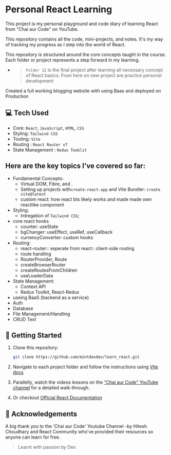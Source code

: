 # Personal React Learning
This project is my personal playground and code diary of learning React from "Chai aur Code" on YouTube.

This repository contains all the code, mini-projects, and notes. It's my way of tracking my progress as I step into the world of React.

This repository is structured around the core concepts taught in the course. Each folder or project represents a step forward in my learning. 

- >`Folder 12` is the  final project after learning all necessary concept of React basics. From here on new project are practice personal development

Created a full working blogging website with using Baas and deployed on Production

## 💻 Tech Used
- Core: `React`, `JavaScript`, `HTML`, `CSS`
- Styling: `Tailwind CSS`
- Tooling: `Vite`
- Routing : `React Router v7`
- State Management : `Redux Tooklit`

## Here are the key topics I've covered so far:

- Fundamental Concepts:
  - Virtual DOM, Fibre, and .
  - Setting up projects with`create-react-app` and Vite Bundler: `create vite@latest`
  - custom react: how react bts likely works and made made own reactlike component
- Styling:
  - Intregation of `Tailwind CSS`;
- core react hooks
  - counter: useState
  - bgChanger: useEffect, useRef, useCallback
  - currencyConverter: custom hooks
- Routing:
  - react-router:: seperate from react:: client-side routing
  - route handling
  - RouterProvider, Route 
  - createBrowserRouter
  - createRoutesFromChildren
  - useLoaderData
- State Management:
  - Context API
  - Redux Toolkit, React-Redux
- useing BaaS (backend as a service)
- Auth
- Database
- File Management/Handling
- CRUD Text


## 🚀 Getting Started

1. Clone this repository:
   ```bash
   git clone https://github.com/mintdexdev/learn_react.git
   ```

2. Navigate to each project folder and follow the instructions using [Vite docs](https://vite.dev/guide/)

3. Parallelly, watch the videos lessons on the ["Chai aur Code" YouTube channel](https://youtube.com/playlist?list=PLu71SKxNbfoDqgPchmvIsL4hTnJIrtige&si=ttfmelo1MXSyEJtm) for a detailed walk-through.

4. Or checkout [Official React Documentation](https://react.dev/)

## 🙏 Acknowledgements

A big thank you to the 'Chai aur Code' Youtube Channel -by Hitesh Choudhary and
React Community who've provided their resources so anyone can learn for free.


>Learnt with passion by Dex